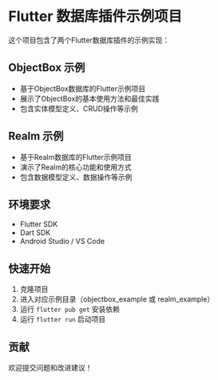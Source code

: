 # Flutter 数据库插件示例项目

这个项目包含了两个Flutter数据库插件的示例实现：

## ObjectBox 示例
- 基于ObjectBox数据库的Flutter示例项目
- 展示了ObjectBox的基本使用方法和最佳实践
- 包含实体模型定义、CRUD操作等示例

## Realm 示例
- 基于Realm数据库的Flutter示例项目
- 演示了Realm的核心功能和使用方式
- 包含数据模型定义、数据操作等示例

## 环境要求
- Flutter SDK
- Dart SDK
- Android Studio / VS Code

## 快速开始
1. 克隆项目
2. 进入对应示例目录（objectbox_example 或 realm_example）
3. 运行 `flutter pub get` 安装依赖
4. 运行 `flutter run` 启动项目

## 贡献
欢迎提交问题和改进建议！